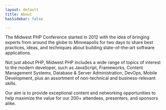 ```yaml
---
layout: default
title: About
hasSidebar: false

---
```


The Midwest PHP Conference started in 2012 with the idea of bringing experts from around the globe to Minneapolis for two days to share best practices, ideas, and techniques about building state-of-the-art software applications.

Not just about PHP, Midwest PHP includes a wide range of topics of interest to the modern developer, such as JavaScript, Frameworks, Content Management Systems, Database & Server Administration, DevOps, Mobile Development, plus an assortment of non-technical and business-relevant skills.

Our aim is to provide exceptional content and networking opportunities to help maximize the value for our 200+ attendees, presenters, and sponsors alike.
